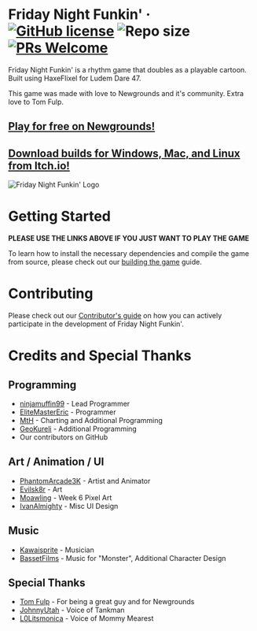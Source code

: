 # Friday Night Funkin' &middot; [![GitHub license](https://img.shields.io/badge/license-Modified%20Apache%20V2-blue.svg)](https://github.com/ninjamuffin99/Funkin/blob/master/LICENSE.md) ![Repo size](https://img.shields.io/github/repo-size/ninjamuffin99/Funkin) [![PRs Welcome](https://img.shields.io/badge/PRs-welcome-brightgreen.svg)](https://github.com/ninjamuffin99/Funkin/pulls)

Friday Night Funkin' is a rhythm game that doubles as a playable cartoon. Built using HaxeFlixel for Ludem Dare 47.

This game was made with love to Newgrounds and it's community. Extra love to Tom Fulp.

## [Play for free on Newgrounds!](https://www.newgrounds.com/portal/view/770371)
## [Download builds for Windows, Mac, and Linux from Itch.io!](https://ninja-muffin24.itch.io/funkin)

![Friday Night Funkin' Logo](./art/thumbnailNewer.png)

# Getting Started

**PLEASE USE THE LINKS ABOVE IF YOU JUST WANT TO PLAY THE GAME**

To learn how to install the necessary dependencies and compile the game from source, please check out our [building the game](/docs/compiling.md) guide.

# Contributing

Please check out our [Contributor's guide](./CONTRIBUTORS.md) on how you can actively participate in the development of Friday Night Funkin'.

# Credits and Special Thanks

## Programming
- [ninjamuffin99](https://twitter.com/ninja_muffin99) - Lead Programmer
- [EliteMasterEric](https://twitter.com/EliteMasterEric) - Programmer
- [MtH](https://twitter.com/emmnyaa) - Charting and Additional Programming
- [GeoKureli](https://twitter.com/Geokureli/) - Additional Programming
- Our contributors on GitHub

## Art / Animation / UI
- [PhantomArcade3K](https://twitter.com/phantomarcade3k) - Artist and Animator
- [Evilsk8r](https://twitter.com/evilsk8r) - Art
- [Moawling](https://twitter.com/moawko) - Week 6 Pixel Art
- [IvanAlmighty](https://twitter.com/IvanA1mighty) - Misc UI Design

## Music
- [Kawaisprite](https://twitter.com/kawaisprite) - Musician
- [BassetFilms](https://twitter.com/Bassetfilms) - Music for "Monster", Additional Character Design

## Special Thanks
- [Tom Fulp](https://twitter.com/tomfulp) - For being a great guy and for Newgrounds
- [JohnnyUtah](https://twitter.com/JohnnyUtahNG/) - Voice of Tankman
- [L0Litsmonica](https://twitter.com/L0Litsmonica) - Voice of Mommy Mearest
